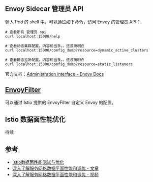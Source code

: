 
## Envoy Sidecar 管理员 API

登入 Pod 的 shell 中，可以通过如下命令，访问 Envoy 的管理员 API：

```shell
# 查看所有 管理员 api
curl localhost:15000/help

# 查看动态集群配置，内容相当多。。还没搞明白
curl localhost:15000/config_dump?resource=dynamic_active_clusters

# 查看静态监听配置，内容相当多。。还没搞明白
curl localhost:15000/config_dump?resource=static_listeners

```

官方文档：[Administration interface - Enovy Docs](https://www.envoyproxy.io/docs/envoy/latest/operations/admin#)


## [EnvoyFilter](https://istio.io/latest/docs/reference/config/networking/envoy-filter/)

可以通过 Istio 提供的 EnvoyFilter 自定义 Envoy 的配置。

## Istio 数据面性能优化

待续


## 参考

- [Istio数据面性能测试与优化](https://penglei.github.io/post/latency-optimization-for-istio-proxy-based-on-envoy/)
- [深入了解服务网格数据平面性能和调优 - 文章](https://cloud.tencent.com/developer/article/1685873)
- [深入了解服务网格数据平面性能和调优 - 视频](https://v.qq.com/x/page/v3137ax6zss.html)
